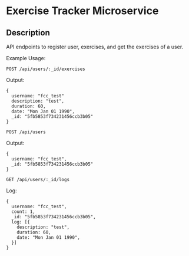 # Exercise Tracker Microservice

## Description

API endpoints to register user, exercises, and get the exercises of a user.

Example Usage:

```POST /api/users/:_id/exercises```

Output:
```
{
  username: "fcc_test"
  description: "test",
  duration: 60,
  date: "Mon Jan 01 1990",
  _id: "5fb5853f734231456ccb3b05"
}
```

```POST /api/users```

Output:

```
{
  username: "fcc_test",
  _id: "5fb5853f734231456ccb3b05"
}
```


```GET /api/users/:_id/logs```

Log:

```
{
  username: "fcc_test",
  count: 1,
  _id: "5fb5853f734231456ccb3b05",
  log: [{
    description: "test",
    duration: 60,
    date: "Mon Jan 01 1990",
  }]
}
```




